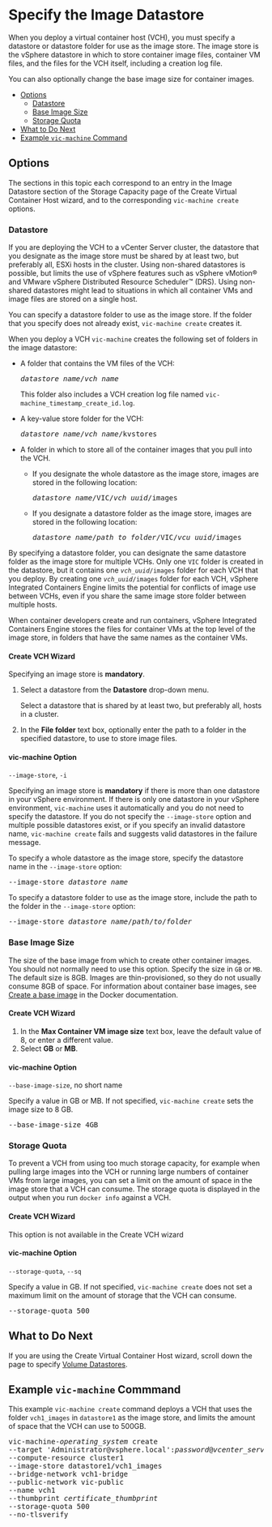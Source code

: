 # Specify the Image Datastore #

When you deploy a virtual container host (VCH), you must specify a datastore or datastore folder for use as the image store. The image store is the vSphere datastore in which to store container image files, container VM files, and the files for the VCH itself, including a creation log file. 

You can also optionally change the base image size for container images. 

- [Options](#options)
  - [Datastore](#imagestore)
  - [Base Image Size](#baseimagesize)
  - [Storage Quota](#quota)
- [What to Do Next](#whatnext)
- [Example `vic-machine` Command](#example)

## Options <a id="options"></a>

The sections in this topic each correspond to an entry in the Image Datastore section of the Storage Capacity page of the Create Virtual Container Host wizard, and to the  corresponding `vic-machine create` options.

### Datastore <a id="imagestore"></a>

If you are deploying the VCH to a vCenter Server cluster, the datastore that you designate as the image store must be shared by at least two, but preferably all, ESXi hosts in the cluster. Using non-shared datastores is possible, but limits the use of vSphere features such as vSphere vMotion&reg; and VMware vSphere Distributed Resource Scheduler&trade; (DRS). Using non-shared datastores might lead to situations in which all container VMs and image files are stored on a single host.

You can specify a datastore folder to use as the image store. If the folder that you specify does not already exist, `vic-machine create` creates it. 

When you deploy a VCH `vic-machine` creates the following set of folders in the image datastore: 

- A folder that contains the VM files of the VCH:<pre><i>datastore_name</i>/<i>vch_name</i></pre>This folder also includes a VCH creation log file named <code>vic-machine_timestamp_create_id.log</code>. 
- A key-value store folder for the VCH:<pre><i>datastore_name</i>/<i>vch_name</i>/kvstores</pre>
- A folder in which to store all of the container images that you pull into the VCH.

    - If you designate the whole datastore as the image store, images are stored in the following location:<pre><i>datastore_name</i>/VIC/<i>vch_uuid</i>/images</pre>
    - If you designate a datastore folder as the image store, images are stored in the following location:<pre><i>datastore_name</i>/<i>path_to_folder</i>/VIC/<i>vcu_uuid</i>/images</pre>

By specifying a datastore folder, you can designate the same datastore folder as the image store for multiple VCHs. Only one `VIC` folder is created in the datastore, but it contains one <code><i>vch_uuid</i>/images</code> folder for each VCH that you deploy. By creating one <code><i>vch_uuid</i>/images</code> folder for each VCH, vSphere Integrated Containers Engine limits the potential for conflicts of image use between VCHs, even if you share the same image store folder between multiple hosts.

When container developers create and run containers, vSphere Integrated Containers Engine stores the files for container VMs at the top level of the image store, in folders that have the same names as the container VMs.

#### Create VCH Wizard

Specifying an image store is **mandatory**.

1. Select a datastore from the **Datastore** drop-down menu.

    Select a datastore that is shared by at least two, but preferably all, hosts in a cluster.
2. In the **File folder** text box, optionally enter the path to a folder in the specified datastore, to use to store image files. 

#### vic-machine Option

`--image-store`, `-i`

Specifying an image store is **mandatory** if there is more than one datastore in your vSphere environment. If there is only one datastore in your vSphere environment, `vic-machine` uses it automatically and you do not need to specify the datastore. If you do not specify the `--image-store` option and multiple possible datastores exist, or if you specify an invalid datastore name, `vic-machine create` fails and suggests valid datastores in the failure message. 

To specify a whole datastore as the image store, specify the datastore name in the `--image-store` option:

<pre>--image-store <i>datastore_name</i></pre>

To specify a datastore folder to use as the image store, include the path to the folder in the `--image-store` option: 

<pre>--image-store <i>datastore_name</i>/<i>path</i>/<i>to</i>/<i>folder</i></pre> 

### Base Image Size <a id="baseimagesize"></a>

The size of the base image from which to create other container images. You should not normally need to use this option. Specify the size in `GB` or `MB`. The default size is 8GB. Images are thin-provisioned, so they do not usually consume 8GB of space. For information about container base images, see [Create a base image](https://docs.docker.com/engine/userguide/eng-image/baseimages/) in the Docker documentation. 

#### Create VCH Wizard

1. In the **Max Container VM image size** text box, leave the default value of 8, or enter a different value.
2. Select **GB** or **MB**.

#### vic-machine Option 

`--base-image-size`, no short name

Specify a value in GB or MB. If not specified, `vic-machine create` sets the image size to 8 GB.

<pre>--base-image-size 4GB</pre>

### Storage Quota <a id="quota"></a>

To prevent a VCH from using too much storage capacity, for example when pulling large images into the VCH or running large numbers of container VMs from large images, you can set a limit on the amount of space in the image store that a VCH can consume. The storage quota is displayed in the output when you run `docker info` against a VCH.

#### Create VCH Wizard

This option is not available in the Create VCH wizard

#### vic-machine Option 

`--storage-quota`, `--sq`

Specify a value in GB. If not specified, `vic-machine create` does not set a maximum limit on the amount of storage that the VCH can consume.

<pre>--storage-quota 500</pre>

## What to Do Next <a id="whatnext"></a>

If you are using the Create Virtual Container Host wizard, scroll down the page to specify [Volume Datastores](volume_stores.md).

## Example `vic-machine` Commmand <a id="example"></a>

This example `vic-machine create` command deploys a VCH that uses the folder `vch1_images` in `datastore1` as the image store, and limits the amount of space that the VCH can use to 500GB. 

<pre>vic-machine-<i>operating_system</i> create
--target 'Administrator@vsphere.local':<i>password</i>@<i>vcenter_server_address</i>/dc1
--compute-resource cluster1
--image-store datastore1/vch1_images
--bridge-network vch1-bridge
--public-network vic-public
--name vch1
--thumbprint <i>certificate_thumbprint</i>
--storage-quota 500
--no-tlsverify
</pre>